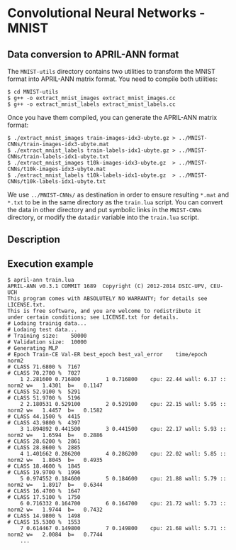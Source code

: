 Convolutional Neural Networks - MNIST
=====================================

Data conversion to APRIL-ANN format
-----------------------------------

The `MNIST-utils` directory contains two utilities to transform the MNIST format into
APRIL-ANN matrix format. You need to compile both utilities:

```
$ cd MNIST-utils
$ g++ -o extract_mnist_images extract_mnist_images.cc
$ g++ -o extract_mnist_labels extract_mnist_labels.cc
```

Once you have them compiled, you can generate the APRIL-ANN matrix format:

```
$ ./extract_mnist_images train-images-idx3-ubyte.gz > ../MNIST-CNNs/train-images-idx3-ubyte.mat
$ ./extract_mnist_labels train-labels-idx1-ubyte.gz > ../MNIST-CNNs/train-labels-idx1-ubyte.txt
$ ./extract_mnist_images t10k-images-idx3-ubyte.gz  > ../MNIST-CNNs/t10k-images-idx3-ubyte.mat
$ ./extract_mnist_labels t10k-labels-idx1-ubyte.gz  > ../MNIST-CNNs/t10k-labels-idx1-ubyte.txt
```

We use `../MNIST-CNNs/` as destination in order to ensure resulting `*.mat` and
`*.txt` to be in the same directory as the `train.lua` script. You can convert
the data in other directory and put symbolic links in the `MNIST-CNNs`
directory, or modify the `datadir` variable into the `train.lua` script.

Description
-----------



Execution example
-----------------

```
$ april-ann train.lua
APRIL-ANN v0.3.1 COMMIT 1689  Copyright (C) 2012-2014 DSIC-UPV, CEU-UCH
This program comes with ABSOLUTELY NO WARRANTY; for details see LICENSE.txt.
This is free software, and you are welcome to redistribute it
under certain conditions; see LICENSE.txt for details.
# Lodaing trainig data...
# Lodaing test data...
# Training size:   	50000
# Validation size: 	10000
# Generating MLP
# Epoch Train-CE Val-ER best_epoch best_val_error    time/epoch    norm2
# CLASS 71.6800 %  7167
# CLASS 70.2700 %  7027
    1 2.281600 0.716800        1 0.716800 	 cpu: 22.44 wall: 6.17 :: norm2 w=   1.4301  b=   0.1147
# CLASS 52.9100 %  5291
# CLASS 51.9700 %  5196
    2 2.180531 0.529100        2 0.529100 	 cpu: 22.15 wall: 5.95 :: norm2 w=   1.4457  b=   0.1582
# CLASS 44.1500 %  4415
# CLASS 43.9800 %  4397
    3 1.894892 0.441500        3 0.441500 	 cpu: 22.17 wall: 5.93 :: norm2 w=   1.6594  b=   0.2886
# CLASS 28.6200 %  2861
# CLASS 28.8600 %  2885
    4 1.401662 0.286200        4 0.286200 	 cpu: 22.02 wall: 5.85 :: norm2 w=   1.8045  b=   0.4935
# CLASS 18.4600 %  1845
# CLASS 19.9700 %  1996
    5 0.974552 0.184600        5 0.184600 	 cpu: 21.88 wall: 5.79 :: norm2 w=   1.8917  b=   0.6344
# CLASS 16.4700 %  1647
# CLASS 17.5100 %  1750
    6 0.716332 0.164700        6 0.164700 	 cpu: 21.72 wall: 5.73 :: norm2 w=   1.9744  b=   0.7432
# CLASS 14.9800 %  1498
# CLASS 15.5300 %  1553
    7 0.614467 0.149800        7 0.149800 	 cpu: 21.68 wall: 5.71 :: norm2 w=   2.0084  b=   0.7744
    ...
```
